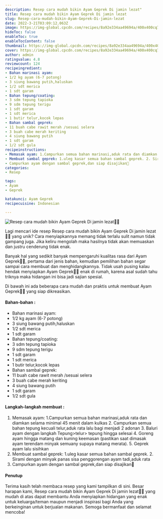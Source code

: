 ```yaml
---
description: Resep cara mudah bikin Ayam Geprek Di jamin lezat"
title: Resep cara mudah bikin Ayam Geprek Di jamin lezat
slug: Resep-cara-mudah-bikin-Ayam-Geprek-Di-jamin-lezat
date: 2022-3-21T03:09:12.063Z
image: https://img-global.cpcdn.com/recipes/8a92e334aa49694a/400x400cq70/photo.jpg
hideToc: false
enableToc: true
enableTocContent: false
thumbnail: https://img-global.cpcdn.com/recipes/8a92e334aa49694a/400x400cq70/photo.jpg
cover: https://img-global.cpcdn.com/recipes/8a92e334aa49694a/400x400cq70/photo.jpg
author: admin
ratingvalue: 4.8
reviewcount: 124
recipeingredient:
- Bahan marinasi ayam:
- 1/2 kg ayam (6-7 potong)
- 3 siung bawang putih,haluskan
- 1/2 sdt merica
- 1 sdt garam
- Bahan tepung/coating:
- 3 sdm tepung tapioka
- 9 sdm tepung terigu
- 1 sdt garam
- 1 sdt merica
- 1 butir telur,kocok lepas
- Bahan sambal geprek:
- 11 buah cabe rawit merah /sesuai selera
- 3 buah cabe merah keriting
- 4 siung bawang putih
- 1 sdt garam
- 1/2 sdt gula
recipeinstructions:
- Memasak ayam: 1.Campurkan semua bahan marinasi,aduk rata dan diamkan selama minimal 45 menit dalam kulkas 2. Campurkan semua bahan tepung kecuali telur,aduk rata lalu bagi menjadi 2 adonan 3. Baluri ayam dengan langkah Tepung>telur> tepung hingga selesai 4. Goreng ayam hingga matang dan kuning keemasan (pastikan saat dimasak ayam terendam minyak semuany supaya matang merata). 5. Geprek ayam lalu sisihkan
- Membuat sambal geprek: 1.uleg kasar semua bahan sambal geprek. 2. Sirami dengan minyak panas sisa penggorengan ayam tadi,aduk rata
- Campurkan ayam dengan sambal geprek,dan siap disajikan🤗
categories:
- Resep

tags:
- Ayam
- Geprek

katakunci: Ayam Geprek
recipecuisine: Indonesian

---
```


![Resep cara mudah bikin Ayam Geprek Di jamin lezat👩‍🍳](https://img-global.cpcdn.com/recipes/8a92e334aa49694a/400x400cq70/photo.jpg)

Lagi mencari ide resep Resep cara mudah bikin Ayam Geprek Di jamin lezat👩‍🍳 yang unik? Cara menyiapkannya memang tidak terlalu sulit namun tidak gampang juga. Jika keliru mengolah maka hasilnya tidak akan memuaskan dan justru cenderung tidak enak.

Banyak hal yang sedikit banyak mempengaruhi kualitas rasa dari Ayam Geprek👩‍🍳, pertama dari jenis bahan, kemudian pemilihan bahan segar sampai cara membuat dan menghidangkannya. Tidak usah pusing kalau hendak menyiapkan Ayam Geprek👩‍🍳 enak di rumah, karena asal sudah tahu triknya maka hidangan ini bisa jadi sajian spesial.

Di bawah ini ada beberapa cara mudah dan praktis untuk membuat Ayam Geprek👩‍🍳 yang siap dikreasikan.

<!--inarticleads1-->

#### Bahan-bahan :

- Bahan marinasi ayam:
- 1/2 kg ayam (6-7 potong)
- 3 siung bawang putih,haluskan
- 1/2 sdt merica
- 1 sdt garam
- Bahan tepung/coating:
- 3 sdm tepung tapioka
- 9 sdm tepung terigu
- 1 sdt garam
- 1 sdt merica
- 1 butir telur,kocok lepas
- Bahan sambal geprek:
- 11 buah cabe rawit merah /sesuai selera
- 3 buah cabe merah keriting
- 4 siung bawang putih
- 1 sdt garam
- 1/2 sdt gula

<!--inarticleads2-->

#### Langkah-langkah membuat :

1. Memasak ayam: 1.Campurkan semua bahan marinasi,aduk rata dan diamkan selama minimal 45 menit dalam kulkas 2. Campurkan semua bahan tepung kecuali telur,aduk rata lalu bagi menjadi 2 adonan 3. Baluri ayam dengan langkah Tepung>telur> tepung hingga selesai 4. Goreng ayam hingga matang dan kuning keemasan (pastikan saat dimasak ayam terendam minyak semuany supaya matang merata). 5. Geprek ayam lalu sisihkan
1. Membuat sambal geprek: 1.uleg kasar semua bahan sambal geprek. 2. Sirami dengan minyak panas sisa penggorengan ayam tadi,aduk rata
1. Campurkan ayam dengan sambal geprek,dan siap disajikan🤗

#### Penutup

Terima kasih telah membaca resep yang kami tampilkan di sini. Besar harapan kami, Resep cara mudah bikin Ayam Geprek Di jamin lezat👩‍🍳 yang mudah di atas dapat membantu Anda menyiapkan hidangan yang enak untuk keluarga/teman maupun menjadi inspirasi bagi Anda yang berkeinginan untuk berjualan makanan. Semoga bermanfaat dan selamat mencoba!